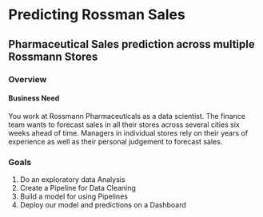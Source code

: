 # Predicting Rossman Sales


## Pharmaceutical Sales prediction across multiple Rossmann Stores

### Overview

#### Business Need

You work at Rossmann Pharmaceuticals as a data scientist. The finance team wants to forecast sales in all their stores across 
several cities six weeks ahead of time. Managers in individual stores rely on their years of experience as well as their 
personal judgement to forecast sales.

### Goals


1. Do an exploratory data Analysis
2. Create a Pipeline for Data Cleaning
3. Build a model for using Pipelines
4. Deploy our model and predictions on a Dashboard
